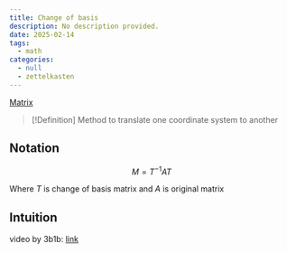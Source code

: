 ```yaml
---
title: Change of basis
description: No description provided.
date: 2025-02-14
tags:
  - math
categories:
  - null
  - zettelkasten
---
```


[Matrix](Matrix.md)

> [!Definition]
> Method to translate one coordinate system to another

## Notation

$$M = T^{-1}AT$$

Where $T$ is change of basis matrix and $A$ is original matrix

## Intuition

video by 3b1b: [link](https://www.youtube.com/watch?v=P2LTAUO1TdA)
